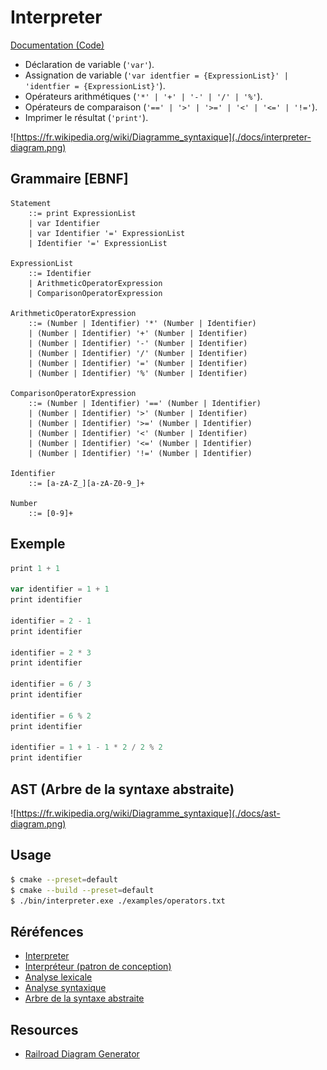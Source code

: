 # Interpreter

[Documentation (Code)](https://themonsterdev.github.io/interpreter)

- Déclaration de variable (`'var'`).
- Assignation de variable (`'var identfier = {ExpressionList}' | 'identfier = {ExpressionList}'`).
- Opérateurs arithmétiques (`'*' | '+' | '-' | '/' | '%'`).
- Opérateurs de comparaison (`'==' | '>' | '>=' | '<' | '<=' | '!='`).
- Imprimer le résultat (`'print'`).

![https://fr.wikipedia.org/wiki/Diagramme_syntaxique](./docs/interpreter-diagram.png)

## Grammaire [EBNF]

```ebnf
Statement
    ::= print ExpressionList
    | var Identifier
    | var Identifier '=' ExpressionList
    | Identifier '=' ExpressionList

ExpressionList
    ::= Identifier
    | ArithmeticOperatorExpression
    | ComparisonOperatorExpression

ArithmeticOperatorExpression
    ::= (Number | Identifier) '*' (Number | Identifier)
    | (Number | Identifier) '+' (Number | Identifier)
    | (Number | Identifier) '-' (Number | Identifier)
    | (Number | Identifier) '/' (Number | Identifier)
    | (Number | Identifier) '=' (Number | Identifier)
    | (Number | Identifier) '%' (Number | Identifier)

ComparisonOperatorExpression
    ::= (Number | Identifier) '==' (Number | Identifier)
    | (Number | Identifier) '>' (Number | Identifier)
    | (Number | Identifier) '>=' (Number | Identifier)
    | (Number | Identifier) '<' (Number | Identifier)
    | (Number | Identifier) '<=' (Number | Identifier)
    | (Number | Identifier) '!=' (Number | Identifier)

Identifier
    ::= [a-zA-Z_][a-zA-Z0-9_]+

Number
    ::= [0-9]+
```

## Exemple

```js
print 1 + 1

var identifier = 1 + 1
print identifier

identifier = 2 - 1
print identifier

identifier = 2 * 3
print identifier

identifier = 6 / 3
print identifier

identifier = 6 % 2
print identifier

identifier = 1 + 1 - 1 * 2 / 2 % 2
print identifier
```

## AST (Arbre de la syntaxe abstraite)

![https://fr.wikipedia.org/wiki/Diagramme_syntaxique](./docs/ast-diagram.png)

## Usage

```bash
$ cmake --preset=default
$ cmake --build --preset=default
$ ./bin/interpreter.exe ./examples/operators.txt
```

## Réréfences

- [Interpreter](https://fr.wikipedia.org/wiki/Interpr%C3%A8te_(informatique))
- [Interpréteur (patron de conception)](https://fr.wikipedia.org/wiki/Interpr%C3%A9teur_(patron_de_conception))
- [Analyse lexicale](https://fr.wikipedia.org/wiki/Analyse_lexicale)
- [Analyse syntaxique](https://fr.wikipedia.org/wiki/Analyse_syntaxique)
- [Arbre de la syntaxe abstraite](https://fr.wikipedia.org/wiki/Arbre_de_la_syntaxe_abstraite)

## Resources

- [Railroad Diagram Generator](https://www.bottlecaps.de/rr/ui)
